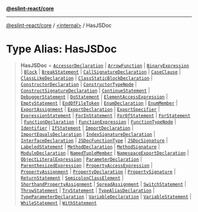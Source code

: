[**@eslint-react/core**](../../README.md)

***

[@eslint-react/core](../../README.md) / [\<internal\>](../README.md) / HasJSDoc

# Type Alias: HasJSDoc

> **HasJSDoc** = [`AccessorDeclaration`](AccessorDeclaration.md) \| [`ArrowFunction`](../interfaces/ArrowFunction.md) \| [`BinaryExpression`](../interfaces/BinaryExpression-1.md) \| [`Block`](../interfaces/Block.md) \| [`BreakStatement`](../interfaces/BreakStatement-1.md) \| [`CallSignatureDeclaration`](../interfaces/CallSignatureDeclaration.md) \| [`CaseClause`](../interfaces/CaseClause.md) \| [`ClassLikeDeclaration`](ClassLikeDeclaration.md) \| [`ClassStaticBlockDeclaration`](../interfaces/ClassStaticBlockDeclaration.md) \| [`ConstructorDeclaration`](../interfaces/ConstructorDeclaration.md) \| [`ConstructorTypeNode`](../interfaces/ConstructorTypeNode.md) \| [`ConstructSignatureDeclaration`](../interfaces/ConstructSignatureDeclaration.md) \| [`ContinueStatement`](../interfaces/ContinueStatement-1.md) \| [`DebuggerStatement`](../interfaces/DebuggerStatement-1.md) \| [`DoStatement`](../interfaces/DoStatement.md) \| [`ElementAccessExpression`](../interfaces/ElementAccessExpression.md) \| [`EmptyStatement`](../interfaces/EmptyStatement-1.md) \| [`EndOfFileToken`](EndOfFileToken.md) \| [`EnumDeclaration`](../interfaces/EnumDeclaration.md) \| [`EnumMember`](../interfaces/EnumMember.md) \| [`ExportAssignment`](../interfaces/ExportAssignment.md) \| [`ExportDeclaration`](../interfaces/ExportDeclaration.md) \| [`ExportSpecifier`](../interfaces/ExportSpecifier.md) \| [`ExpressionStatement`](../interfaces/ExpressionStatement-1.md) \| [`ForInStatement`](../interfaces/ForInStatement-1.md) \| [`ForOfStatement`](../interfaces/ForOfStatement-1.md) \| [`ForStatement`](../interfaces/ForStatement-1.md) \| [`FunctionDeclaration`](../interfaces/FunctionDeclaration.md) \| [`FunctionExpression`](../interfaces/FunctionExpression-1.md) \| [`FunctionTypeNode`](../interfaces/FunctionTypeNode.md) \| [`Identifier`](../interfaces/Identifier-1.md) \| [`IfStatement`](../interfaces/IfStatement-1.md) \| [`ImportDeclaration`](../interfaces/ImportDeclaration-1.md) \| [`ImportEqualsDeclaration`](../interfaces/ImportEqualsDeclaration.md) \| [`IndexSignatureDeclaration`](../interfaces/IndexSignatureDeclaration.md) \| [`InterfaceDeclaration`](../interfaces/InterfaceDeclaration.md) \| [`JSDocFunctionType`](../interfaces/JSDocFunctionType.md) \| [`JSDocSignature`](../interfaces/JSDocSignature.md) \| [`LabeledStatement`](../interfaces/LabeledStatement-1.md) \| [`MethodDeclaration`](../interfaces/MethodDeclaration.md) \| [`MethodSignature`](../interfaces/MethodSignature.md) \| [`ModuleDeclaration`](../interfaces/ModuleDeclaration.md) \| [`NamedTupleMember`](../interfaces/NamedTupleMember.md) \| [`NamespaceExportDeclaration`](../interfaces/NamespaceExportDeclaration.md) \| [`ObjectLiteralExpression`](../interfaces/ObjectLiteralExpression.md) \| [`ParameterDeclaration`](../interfaces/ParameterDeclaration.md) \| [`ParenthesizedExpression`](../interfaces/ParenthesizedExpression.md) \| [`PropertyAccessExpression`](../interfaces/PropertyAccessExpression.md) \| [`PropertyAssignment`](../interfaces/PropertyAssignment.md) \| [`PropertyDeclaration`](../interfaces/PropertyDeclaration.md) \| [`PropertySignature`](../interfaces/PropertySignature.md) \| [`ReturnStatement`](../interfaces/ReturnStatement-1.md) \| [`SemicolonClassElement`](../interfaces/SemicolonClassElement.md) \| [`ShorthandPropertyAssignment`](../interfaces/ShorthandPropertyAssignment.md) \| [`SpreadAssignment`](../interfaces/SpreadAssignment.md) \| [`SwitchStatement`](../interfaces/SwitchStatement-1.md) \| [`ThrowStatement`](../interfaces/ThrowStatement-1.md) \| [`TryStatement`](../interfaces/TryStatement-1.md) \| [`TypeAliasDeclaration`](../interfaces/TypeAliasDeclaration.md) \| [`TypeParameterDeclaration`](../interfaces/TypeParameterDeclaration.md) \| [`VariableDeclaration`](../interfaces/VariableDeclaration.md) \| [`VariableStatement`](../interfaces/VariableStatement.md) \| [`WhileStatement`](../interfaces/WhileStatement-1.md) \| [`WithStatement`](../interfaces/WithStatement-1.md)
